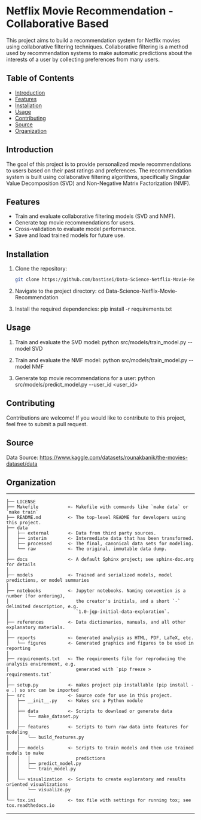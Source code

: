 # Netflix Movie Recommendation - Collaborative Based

This project aims to build a recommendation system for Netflix movies using collaborative filtering techniques. Collaborative filtering is a method used by recommendation systems to make automatic predictions about the interests of a user by collecting preferences from many users.

## Table of Contents

- [Introduction](#introduction)
- [Features](#features)
- [Installation](#installation)
- [Usage](#usage)
- [Contributing](#contributing)
- [Source](#source)
- [Organization](#organization)

## Introduction

The goal of this project is to provide personalized movie recommendations to users based on their past ratings and preferences. The recommendation system is built using collaborative filtering algorithms, specifically Singular Value Decomposition (SVD) and Non-Negative Matrix Factorization (NMF).

## Features

- Train and evaluate collaborative filtering models (SVD and NMF).
- Generate top movie recommendations for users.
- Cross-validation to evaluate model performance.
- Save and load trained models for future use.

## Installation

1. Clone the repository:
   ```bash
   git clone https://github.com/bastisei/Data-Science-Netflix-Movie-Recommendation.git

2. Navigate to the project directory: cd Data-Science-Netflix-Movie-Recommendation

3. Install the required dependencies: pip install -r requirements.txt

## Usage

1. Train and evaluate the SVD model: python src/models/train_model.py --model SVD

2. Train and evaluate the NMF model: python src/models/train_model.py --model NMF

3. Generate top movie recommendations for a user: python src/models/predict_model.py --user_id <user_id>

## Contributing

Contributions are welcome! If you would like to contribute to this project, feel free to submit a pull request.

## Source

Data Source: https://www.kaggle.com/datasets/rounakbanik/the-movies-dataset/data

## Organization
------------

    ├── LICENSE
    ├── Makefile           <- Makefile with commands like `make data` or `make train`
    ├── README.md          <- The top-level README for developers using this project.
    ├── data
    │   ├── external       <- Data from third party sources.
    │   ├── interim        <- Intermediate data that has been transformed.
    │   ├── processed      <- The final, canonical data sets for modeling.
    │   └── raw            <- The original, immutable data dump.
    │
    ├── docs               <- A default Sphinx project; see sphinx-doc.org for details
    │
    ├── models             <- Trained and serialized models, model predictions, or model summaries
    │
    ├── notebooks          <- Jupyter notebooks. Naming convention is a number (for ordering),
    │                         the creator's initials, and a short `-` delimited description, e.g.
    │                         `1.0-jqp-initial-data-exploration`.
    │
    ├── references         <- Data dictionaries, manuals, and all other explanatory materials.
    │
    ├── reports            <- Generated analysis as HTML, PDF, LaTeX, etc.
    │   └── figures        <- Generated graphics and figures to be used in reporting
    │
    ├── requirements.txt   <- The requirements file for reproducing the analysis environment, e.g.
    │                         generated with `pip freeze > requirements.txt`
    │
    ├── setup.py           <- makes project pip installable (pip install -e .) so src can be imported
    ├── src                <- Source code for use in this project.
    │   ├── __init__.py    <- Makes src a Python module
    │   │
    │   ├── data           <- Scripts to download or generate data
    │   │   └── make_dataset.py
    │   │
    │   ├── features       <- Scripts to turn raw data into features for modeling
    │   │   └── build_features.py
    │   │
    │   ├── models         <- Scripts to train models and then use trained models to make
    │   │   │                 predictions
    │   │   ├── predict_model.py
    │   │   └── train_model.py
    │   │
    │   └── visualization  <- Scripts to create exploratory and results oriented visualizations
    │       └── visualize.py
    │
    └── tox.ini            <- tox file with settings for running tox; see tox.readthedocs.io


--------
